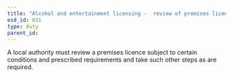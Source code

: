 ```yaml
---
title: "Alcohol and entertainment licensing -  review of premises licence"
esd_id: 631
type: duty
parent_id:  
---
```


A local authority must review a premises licence subject to certain conditions and prescribed requirements and take such other steps as are required.

